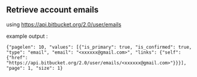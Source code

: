 ## Retrieve account emails

using <https://api.bitbucket.org/2.0/user/emails>

example output :

```
{"pagelen": 10, "values": [{"is_primary": true, "is_confirmed": true, "type": "email", "email": "<xxxxxx@gmail.com>", "links": {"self": {"href": "https://api.bitbucket.org/2.0/user/emails/<xxxxxx@gmail.com>"}}}], "page": 1, "size": 1}
```
